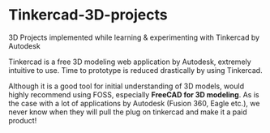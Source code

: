 # Tinkercad-3D-projects
  
3D Projects implemented while learning & experimenting with Tinkercad by Autodesk

Tinkercad is a free 3D modeling web application by Autodesk, extremely intuitive to use. Time to prototype is reduced drastically by using Tinkercad.

Although it is a good tool for initial understanding of 3D models, would highly recommend using FOSS, especially **FreeCAD for 3D modeling**. As is the case with a lot of applications by Autodesk (Fusion 360, Eagle etc.), we never know when they will pull the plug on tinkercad and make it a paid product!
